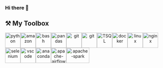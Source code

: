 ### Hi there 👋

## ⚒️ My Toolbox

<p align="center">
    <img src="https://cdn.jsdelivr.net/gh/devicons/devicon/icons/python/python-original.svg" alt="python" width="50" height="50" style="float:left"/>
    <img src="https://cdn.jsdelivr.net/gh/devicons/devicon/icons/amazonwebservices/amazonwebservices-original.svg" alt="amazon" width="50" height="50" style="float:left"/>
    <img src="https://cdn.jsdelivr.net/gh/devicons/devicon/icons/bash/bash-original.svg" alt="bash" width="50" height="50" style="float:left" />
    <img src="https://cdn.jsdelivr.net/gh/devicons/devicon/icons/pandas/pandas-original-wordmark.svg" alt="pandas" width="50" height="50" style="float:left" />
    <img src="https://cdn.jsdelivr.net/gh/devicons/devicon/icons/git/git-original.svg" alt="git" width="50" height="50" style="float:left" />
    <img src="https://cdn.jsdelivr.net/gh/devicons/devicon/icons/postgresql/postgresql-original.svg" alt="git" width="50" height="50" style="float:left" />
    <img src="https://cdn.jsdelivr.net/gh/devicons/devicon/icons/microsoftsqlserver/microsoftsqlserver-plain.svg" alt="TSQL" width="50" height="50" style="float:left" />
    <img src="https://cdn.jsdelivr.net/gh/devicons/devicon/icons/docker/docker-original-wordmark.svg" alt="docker" width="50" height="50" style="float:left" />
    <img src="https://cdn.jsdelivr.net/gh/devicons/devicon/icons/linux/linux-original.svg" alt="linux" width="50" height="50" style="float:left" />
    <img src="https://cdn.jsdelivr.net/gh/devicons/devicon/icons/nginx/nginx-original.svg" alt="nginx" width="50" height="50" style="float:left" />
    <img src="https://cdn.jsdelivr.net/gh/devicons/devicon/icons/selenium/selenium-original.svg" alt="selenium" width="50" height="50" style="float:left" />
    <img src="https://cdn.jsdelivr.net/gh/devicons/devicon/icons/vscode/vscode-original.svg" alt="vscode" width="50" height="50" style="float:left" />
    <img src="https://cdn.jsdelivr.net/gh/devicons/devicon/icons/anaconda/anaconda-original.svg" alt="anaconda" width="50" height="50" style="float:left" />
    <img src="https://www.svgrepo.com/show/353380/airflow.svg" alt="apache-airflow" width="50" height="50" style="float:left" />
    <img src="https://upload.wikimedia.org/wikipedia/commons/thumb/f/f3/Apache_Spark_logo.svg/512px-Apache_Spark_logo.svg.png?20210416091439" alt="apache-spark" width="75" height="50" style="float:left" />
</p>  

<!--
**jgrove90/jgrove90** is a ✨ _special_ ✨ repository because its `README.md` (this file) appears on your GitHub profile.

Here are some ideas to get you started:

- 🔭 I’m currently working on ...
- 🌱 I’m currently learning ...
- 👯 I’m looking to collaborate on ...
- 🤔 I’m looking for help with ...
- 💬 Ask me about ...
- 📫 How to reach me: ...
- 😄 Pronouns: ...
- ⚡ Fun fact: ...
-->
